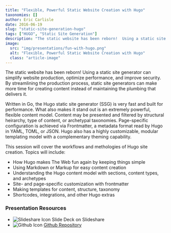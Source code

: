 ```yaml
---
title: "Flexible, Powerful Static Website Creation with Hugo"
taxonomies: []
author: Eric Carlisle
date: 2016-06-19
slug: "static-site-generation-hugo"
tags: ["HUGO", "Static Site Generation"]
description: "The static website has been reborn!  Using a static site generator can simplify website production, optimize performance, and improve security"
image:
  src: "img/presentations/fun-with-hugo.png"
  alt: "Flexible, Powerful Static Website Creation with Hugo"
  class: "article-image"
---
```

<p>
	The static website has been reborn! Using a static site generator can simplify website production, optimize performance, and improve security. By streamlining the production process, static site generators can make more time for creating content instead of maintaining the plumbing that delivers it.
</p>
<!-- more -->
<p>
	Written in Go, the Hugo static site generator (SSG) is very fast and built for performance. What also makes it stand out is an extremely powerful, flexible content model. Content may be presented and filtered by structural heirarchy, type of content, or archetypal taxonomies. Page-specific configuration is achieved via Frontmatter, a metadata format read by Hugo in YAML, TOML, or JSON. Hugo also has a highly customizable, modular templating model with a complementary theming capability.
</p>

<p>
	This session will cover the workflows and methologies of Hugo site creation. Topics will include:
</p>

<ul>
	<li>How Hugo makes The Web fun again by keeping things simple</li>
	<li>Using Markdown or Markup for easy content creation</li>
	<li>Understanding the Hugo content model with sections, content types, and archetypes</li>
	<li>Site- and page-specific customization with frontmatter</li>
	<li>Making templates for content, structure, taxonomy</li>
	<li>Shortcodes, integrations, and other Hugo extras</li>
</ul>

</hr>

<h3>Presentation Resources</h3>
<ul class="presentation-resource-list">
	<li>
		<img src="/img/global/slideshare-icon.svg" alt="Slideshare Icon" />
		<a hrer="https://www.slideshare.net/ericcarlisle/bower-power-54549427">
			Slide Deck on Slideshare
		</a>
	</li>
	<li>
		<img src="/img/global/github-icon.svg" alt="Github Icon" />
		<a href="https://github.com/ecarlisle/fun-with-hugo">
			Github Repository
		</a>
	</li>
</ul>
